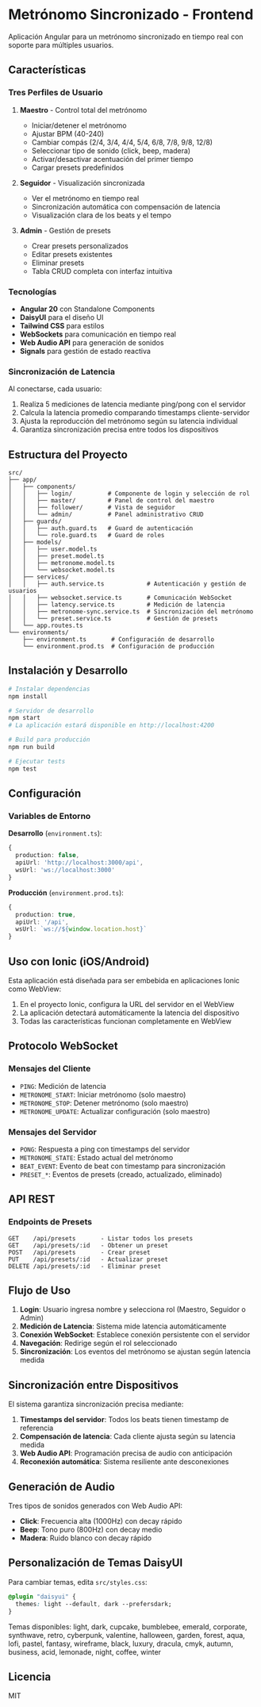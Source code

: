 # Metrónomo Sincronizado - Frontend

Aplicación Angular para un metrónomo sincronizado en tiempo real con soporte para múltiples usuarios.

## Características

### Tres Perfiles de Usuario

1. **Maestro** - Control total del metrónomo
   - Iniciar/detener el metrónomo
   - Ajustar BPM (40-240)
   - Cambiar compás (2/4, 3/4, 4/4, 5/4, 6/8, 7/8, 9/8, 12/8)
   - Seleccionar tipo de sonido (click, beep, madera)
   - Activar/desactivar acentuación del primer tiempo
   - Cargar presets predefinidos

2. **Seguidor** - Visualización sincronizada
   - Ver el metrónomo en tiempo real
   - Sincronización automática con compensación de latencia
   - Visualización clara de los beats y el tempo

3. **Admin** - Gestión de presets
   - Crear presets personalizados
   - Editar presets existentes
   - Eliminar presets
   - Tabla CRUD completa con interfaz intuitiva

### Tecnologías

- **Angular 20** con Standalone Components
- **DaisyUI** para el diseño UI
- **Tailwind CSS** para estilos
- **WebSockets** para comunicación en tiempo real
- **Web Audio API** para generación de sonidos
- **Signals** para gestión de estado reactiva

### Sincronización de Latencia

Al conectarse, cada usuario:
1. Realiza 5 mediciones de latencia mediante ping/pong con el servidor
2. Calcula la latencia promedio comparando timestamps cliente-servidor
3. Ajusta la reproducción del metrónomo según su latencia individual
4. Garantiza sincronización precisa entre todos los dispositivos

## Estructura del Proyecto

```
src/
├── app/
│   ├── components/
│   │   ├── login/          # Componente de login y selección de rol
│   │   ├── master/         # Panel de control del maestro
│   │   ├── follower/       # Vista de seguidor
│   │   └── admin/          # Panel administrativo CRUD
│   ├── guards/
│   │   ├── auth.guard.ts   # Guard de autenticación
│   │   └── role.guard.ts   # Guard de roles
│   ├── models/
│   │   ├── user.model.ts
│   │   ├── preset.model.ts
│   │   ├── metronome.model.ts
│   │   └── websocket.model.ts
│   ├── services/
│   │   ├── auth.service.ts            # Autenticación y gestión de usuarios
│   │   ├── websocket.service.ts       # Comunicación WebSocket
│   │   ├── latency.service.ts         # Medición de latencia
│   │   ├── metronome-sync.service.ts  # Sincronización del metrónomo
│   │   └── preset.service.ts          # Gestión de presets
│   └── app.routes.ts
└── environments/
    ├── environment.ts       # Configuración de desarrollo
    └── environment.prod.ts  # Configuración de producción
```

## Instalación y Desarrollo

```bash
# Instalar dependencias
npm install

# Servidor de desarrollo
npm start
# La aplicación estará disponible en http://localhost:4200

# Build para producción
npm run build

# Ejecutar tests
npm test
```

## Configuración

### Variables de Entorno

**Desarrollo** (`environment.ts`):
```typescript
{
  production: false,
  apiUrl: 'http://localhost:3000/api',
  wsUrl: 'ws://localhost:3000'
}
```

**Producción** (`environment.prod.ts`):
```typescript
{
  production: true,
  apiUrl: '/api',
  wsUrl: `ws://${window.location.host}`
}
```

## Uso con Ionic (iOS/Android)

Esta aplicación está diseñada para ser embebida en aplicaciones Ionic como WebView:

1. En el proyecto Ionic, configura la URL del servidor en el WebView
2. La aplicación detectará automáticamente la latencia del dispositivo
3. Todas las características funcionan completamente en WebView

## Protocolo WebSocket

### Mensajes del Cliente
- `PING`: Medición de latencia
- `METRONOME_START`: Iniciar metrónomo (solo maestro)
- `METRONOME_STOP`: Detener metrónomo (solo maestro)
- `METRONOME_UPDATE`: Actualizar configuración (solo maestro)

### Mensajes del Servidor
- `PONG`: Respuesta a ping con timestamps del servidor
- `METRONOME_STATE`: Estado actual del metrónomo
- `BEAT_EVENT`: Evento de beat con timestamp para sincronización
- `PRESET_*`: Eventos de presets (creado, actualizado, eliminado)

## API REST

### Endpoints de Presets

```
GET    /api/presets       - Listar todos los presets
GET    /api/presets/:id   - Obtener un preset
POST   /api/presets       - Crear preset
PUT    /api/presets/:id   - Actualizar preset
DELETE /api/presets/:id   - Eliminar preset
```

## Flujo de Uso

1. **Login**: Usuario ingresa nombre y selecciona rol (Maestro, Seguidor o Admin)
2. **Medición de Latencia**: Sistema mide latencia automáticamente
3. **Conexión WebSocket**: Establece conexión persistente con el servidor
4. **Navegación**: Redirige según el rol seleccionado
5. **Sincronización**: Los eventos del metrónomo se ajustan según latencia medida

## Sincronización entre Dispositivos

El sistema garantiza sincronización precisa mediante:

1. **Timestamps del servidor**: Todos los beats tienen timestamp de referencia
2. **Compensación de latencia**: Cada cliente ajusta según su latencia medida
3. **Web Audio API**: Programación precisa de audio con anticipación
4. **Reconexión automática**: Sistema resiliente ante desconexiones

## Generación de Audio

Tres tipos de sonidos generados con Web Audio API:
- **Click**: Frecuencia alta (1000Hz) con decay rápido
- **Beep**: Tono puro (800Hz) con decay medio
- **Madera**: Ruido blanco con decay rápido

## Personalización de Temas DaisyUI

Para cambiar temas, edita `src/styles.css`:

```css
@plugin "daisyui" {
  themes: light --default, dark --prefersdark;
}
```

Temas disponibles: light, dark, cupcake, bumblebee, emerald, corporate, synthwave, retro, cyberpunk, valentine, halloween, garden, forest, aqua, lofi, pastel, fantasy, wireframe, black, luxury, dracula, cmyk, autumn, business, acid, lemonade, night, coffee, winter

## Licencia

MIT
